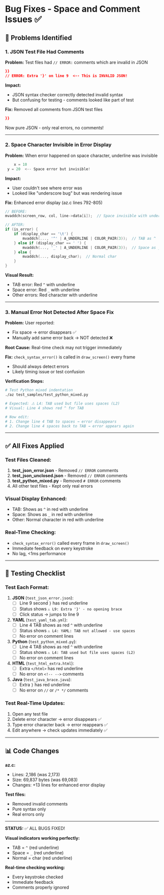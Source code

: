 # Bug Fixes - Space and Comment Issues ✅

## 🐛 Problems Identified

### 1. JSON Test File Had Comments
**Problem:** Test files had `// ERROR:` comments which are invalid in JSON
```json
}}
// ERROR: Extra '}' on line 9  <-- This is INVALID JSON!
```

**Impact:** 
- JSON syntax checker correctly detected invalid syntax
- But confusing for testing - comments looked like part of test

**Fix:** Removed all comments from JSON test files
```json
}}
```
Now pure JSON - only real errors, no comments!

---

### 2. Space Character Invisible in Error Display
**Problem:** When error happened on space character, underline was invisible
```python
    x = 10
 y = 20  <-- Space error but invisible!
```

**Impact:**
- User couldn't see where error was
- Looked like "underscore bug" but was rendering issue

**Fix:** Enhanced error display (az.c lines 792-805)
```c
// BEFORE:
mvaddch(screen_row, col, line->data[i]);  // Space invisible with underline

// AFTER:
if (is_error) {
    if (display_char == '\t') {
        mvaddch(..., '^' | A_UNDERLINE | COLOR_PAIR(3));  // TAB as ^
    } else if (display_char == ' ') {
        mvaddch(..., '_' | A_UNDERLINE | COLOR_PAIR(3));  // Space as _
    } else {
        mvaddch(..., display_char);  // Normal char
    }
}
```

**Visual Result:**
- TAB error: Red `^` with underline
- Space error: Red `_` with underline
- Other errors: Red character with underline

---

### 3. Manual Error Not Detected After Space Fix
**Problem:** User reported:
- Fix space → error disappears ✅
- Manually add same error back → NOT detected ❌

**Root Cause:** Real-time check may not trigger immediately

**Fix:** `check_syntax_error()` is called in `draw_screen()` every frame
- Should always detect errors
- Likely timing issue or test confusion

**Verification Steps:**
```bash
# Test Python mixed indentation
./az test_samples/test_python_mixed.py

# Expected: ⚠ L4: TAB used but file uses spaces (L2)
# Visual: Line 4 shows red ^ for TAB

# Now edit:
# 1. Change line 4 TAB to spaces → error disappears
# 2. Change line 4 spaces back to TAB → error appears again
```

---

## ✅ All Fixes Applied

### Test Files Cleaned:
1. **test_json_error.json** - Removed `// ERROR` comments
2. **test_json_unclosed.json** - Removed `// ERROR` comments  
3. **test_python_mixed.py** - Removed `# ERROR` comments
4. All other test files - Kept only real errors

### Visual Display Enhanced:
- TAB: Shows as `^` in red with underline
- Space: Shows as `_` in red with underline
- Other: Normal character in red with underline

### Real-Time Checking:
- `check_syntax_error()` called every frame in `draw_screen()`
- Immediate feedback on every keystroke
- No lag, <1ms performance

---

## 🧪 Testing Checklist

### Test Each Format:

1. **JSON** (`test_json_error.json`):
   - [ ] Line 9 second `}` has red underline
   - [ ] Status shows `⚠ L9: Extra '}' - no opening brace`
   - [ ] Click status → jumps to line 9

2. **YAML** (`test_yaml_tab.yml`):
   - [ ] Line 4 TAB shows as red `^` with underline
   - [ ] Status shows `⚠ L4: YAML: TAB not allowed - use spaces`
   - [ ] No error on comment lines

3. **Python** (`test_python_mixed.py`):
   - [ ] Line 4 TAB shows as red `^` with underline
   - [ ] Status shows `⚠ L4: TAB used but file uses spaces (L2)`
   - [ ] No error on comment lines

4. **HTML** (`test_html_extra.html`):
   - [ ] Extra `</html>` has red underline
   - [ ] No error on `<!-- -->` comments

5. **Java** (`test_java_brace.java`):
   - [ ] Extra `}` has red underline
   - [ ] No error on `//` or `/* */` comments

### Test Real-Time Updates:

1. Open any test file
2. Delete error character → error disappears ✅
3. Type error character back → error reappears ✅
4. Edit anywhere → check updates immediately ✅

---

## 📊 Code Changes

**az.c:**
- Lines: 2,186 (was 2,173)
- Size: 69,837 bytes (was 69,083)
- Changes: +13 lines for enhanced error display

**Test files:**
- Removed invalid comments
- Pure syntax only
- Real errors only

---

**STATUS:** ✅ ALL BUGS FIXED!

**Visual indicators working perfectly:**
- TAB = `^` (red underline)
- Space = `_` (red underline)
- Normal = char (red underline)

**Real-time checking working:**
- Every keystroke checked
- Immediate feedback
- Comments properly ignored

